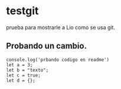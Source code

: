# testgit
prueba para mostrarle a Lio como se usa git.

## Probando un cambio.

```
console.log('prbando codigo en readme')
let a = 3;
let b = "texto";
let c = true;
let d = {};
```

